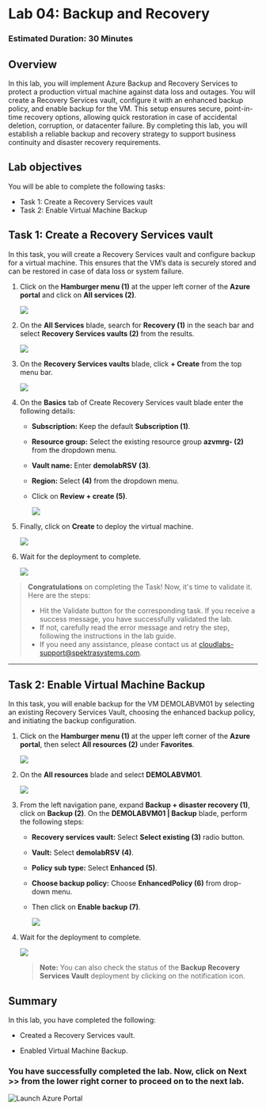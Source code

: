 ﻿# Lab 04: Backup and Recovery

### Estimated Duration: 30 Minutes

## Overview

In this lab, you will implement Azure Backup and Recovery Services to protect a production virtual machine against data loss and outages. You will create a Recovery Services vault, configure it with an enhanced backup policy, and enable backup for the VM. This setup ensures secure, point-in-time recovery options, allowing quick restoration in case of accidental deletion, corruption, or datacenter failure. By completing this lab, you will establish a reliable backup and recovery strategy to support business continuity and disaster recovery requirements.

## Lab objectives

You will be able to complete the following tasks:

- Task 1: Create a Recovery Services vault
- Task 2: Enable Virtual Machine Backup

## Task 1: Create a Recovery Services vault

In this task, you will create a Recovery Services vault and configure backup for a virtual machine. This ensures that the VM’s data is securely stored and can be restored in case of data loss or system failure.

 1. Click on the **Hamburger menu (1)** at the upper left corner of the **Azure portal** and click on **All services (2)**.

    ![](../instructions/images/Lab3-00.png)
 
 1. On the **All Services** blade, search for <copy> **Recovery (1)** </copy> in the seach bar and select **Recovery Services vaults (2)** from the results.

     ![](../instructions/images/Lab3-01.png)
    
 1. On the **Recovery Services vaults** blade, click **+ Create** from the top menu bar.

    ![](../instructions/images/lab3-image2.png)
 
 1. On the **Basics** tab of Create Recovery Services vault blade enter the following details:
 
     - **Subscription:** Keep the default **Subscription (1)**.
 
     - **Resource group:** Select the existing resource group **azvmrg-<inject key="Deployment ID" enableCopy="false"/> (2)** from the dropdown menu.
 
     - **Vault name:** Enter <copy>**demolabRSV**</copy> **(3)**.
 
     - **Region:** Select **<inject key="Region" enableCopy="false"/>** **(4)** from the dropdown menu.
 
     - Click on **Review + create (5)**.
  
         ![](../instructions/images/lab3-image3.png)

1. Finally, click on **Create** to deploy the virtual machine.

   ![](../instructions/images2/lab4-5.png)

1. Wait for the deployment to complete.

    ![](images2/lab4-6.png)

>**Congratulations** on completing the Task! Now, it's time to validate it. Here are the steps:
> - Hit the Validate button for the corresponding task. If you receive a success message, you have successfully validated the lab. 
> - If not, carefully read the error message and retry the step, following the instructions in the lab guide.
> - If you need any assistance, please contact us at cloudlabs-support@spektrasystems.com.
 
<validation step="3495a2e1-cc3c-4a87-ae1a-de01e30cba0d" />
 
---

## Task 2: Enable Virtual Machine Backup

In this task, you will enable backup for the VM DEMOLABVM01 by selecting an existing Recovery Services Vault, choosing the enhanced backup policy, and initiating the backup configuration.

1. Click on the **Hamburger menu (1)** at the upper left corner of the **Azure portal**, then select **All resources (2)** under **Favorites**.

   ![](../instructions/images/Lab3-03.png)

1. On the **All resources** blade and select **DEMOLABVM01**.

    ![](../instructions/images/lab3-image4.png)

1. From the left navigation pane, expand **Backup + disaster recovery (1)**, click on **Backup (2)**. On the **DEMOLABVM01 | Backup** blade, perform the following steps:
  
     - **Recovery services vault:** Select **Select existing (3)** radio button.

     - **Vault:** Select <copy>**demolabRSV**</copy> **(4)**.
   
     - **Policy sub type:** Select **Enhanced (5)**.

     - **Choose backup policy:** Choose **EnhancedPolicy (6)** from drop-down menu.
    
     - Then click on **Enable backup (7)**.
   
       ![](../instructions/images2/lab4-3.png)

1. Wait for the deployment to complete.

    ![](../instructions/images2/lab4-4.png)

     > **Note:** You can also check the status of the **Backup Recovery Services Vault** deployment by clicking on the notification icon.

## Summary

In this lab, you have completed the following:

- Created a Recovery Services vault.

- Enabled Virtual Machine Backup.

### You have successfully completed the lab. Now, click on **Next >>** from the lower right corner to proceed on to the next lab.

![Launch Azure Portal](../instructions/images2/next.png)
